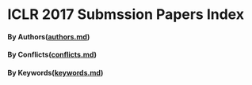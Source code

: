 # ICLR 2017 Submssion Papers Index 

#### By Authors([authors.md](authors.md))
#### By Conflicts([conflicts.md](conflicts.md))
#### By Keywords([keywords.md](keywords.md))